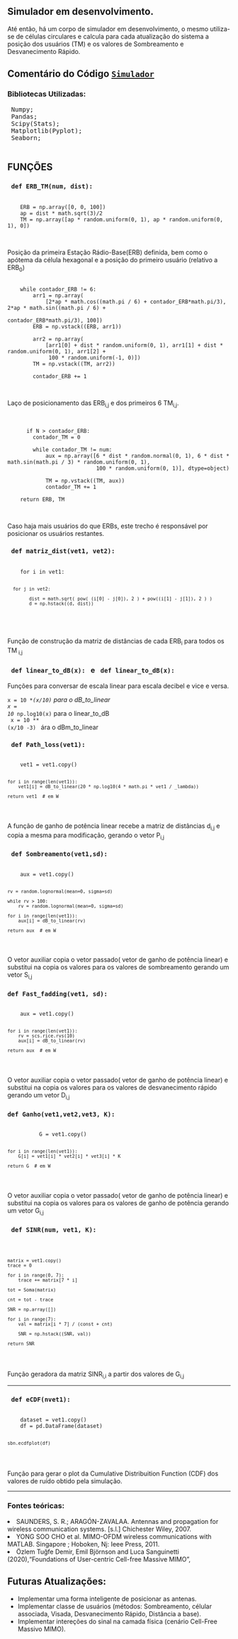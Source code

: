 ## Simulador em desenvolvimento.

Até então, há um corpo de simulador em desenvolvimento, o mesmo utiliza-se de células circulares e calcula para cada atualização do sistema a posição dos usuários (TM) e os valores de
Sombreamento e Desvanecimento Rápido.

<h2> Comentário do Código <a href="https://github.com/BPalhano/Simulador_Antenas/blob/main/Simulador/simulator.py"><code>Simulador</code></a> </h2>

<h3>Bibliotecas Utilizadas:</h3>
<p>
 <pre>
 Numpy;
 Pandas;
 Scipy(Stats);
 Matplotlib(Pyplot);
 Seaborn;
 </pre>
<p>
<h2>FUNÇÕES </h2>
<h3> <code> def ERB_TM(num, dist): </code> </h3>

<p>
 <pre>
 <code>
    ERB = np.array([0, 0, 100])
    ap = dist * math.sqrt(3)/2
    TM = np.array([ap * random.uniform(0, 1), ap * random.uniform(0, 1), 0])
 </code>
 </pre>
 
 Posição da primeira Estação Rádio-Base(ERB) definida, bem como o apótema da célula hexagonal e a posição do primeiro usuário (relativo a ERB<sub>0</sub>)
 
  <pre>
  <code>
    while contador_ERB != 6:
        arr1 = np.array(
            [2*ap * math.cos((math.pi / 6) + contador_ERB*math.pi/3), 2*ap * math.sin((math.pi / 6) +
                                                                                      contador_ERB*math.pi/3), 100])
        ERB = np.vstack((ERB, arr1))

        arr2 = np.array(
            [arr1[0] + dist * random.uniform(0, 1), arr1[1] + dist * random.uniform(0, 1), arr1[2] +
             100 * random.uniform(-1, 0)])
        TM = np.vstack((TM, arr2))

        contador_ERB += 1
  </code>
  </pre>
  
  Laço de posicionamento das ERB<sub>i,j</sub> e dos primeiros 6 TM<sub>i,j</sub>.
  
  <pre>
  <code>
  
      if N > contador_ERB:
        contador_TM = 0

        while contador_TM != num:
            aux = np.array([6 * dist * random.normal(0, 1), 6 * dist * math.sin(math.pi / 3) * random.uniform(0, 1),
                            100 * random.uniform(0, 1)], dtype=object)

            TM = np.vstack((TM, aux))
            contador_TM += 1

    return ERB, TM
  </code>
  </pre>
  
  Caso haja mais usuários do que ERBs, este trecho é responsável por posicionar os usuários restantes.
  
</p>
  

<h3> <code> def matriz_dist(vet1, vet2): </code></h3>

<p>
 <pre>
 <code>
    for i in vet1:
        
      for j in vet2:

            dist = math.sqrt( pow( (i[0] - j[0]), 2 ) + pow((i[1] - j[1]), 2 ) )
            d = np.hstack((d, dist))
            
  </code>
  </pre>

 Função de construção da matriz de distâncias de cada ERB<sub>i</sub> para todos os TM<sub> i,j </sub>
</p>

<h3> <code> def linear_to_dB(x): </code> e <code> def linear_to_dB(x): </code> </h3>

<p>
 Funções para conversar de escala linear para escala decibel e vice e versa.
 
 <code>x = 10 **(x/10)</code> para o dB_to_linear<br>
 <code>x = 10* np.log10(x)</code> para o linear_to_dB<br>
 <code> x = 10 ** (x/10 -3) </code> ára o dBm_to_linear<br>

</p>



<h3> <code> def Path_loss(vet1): </code> </h3>

<p>
 <pre><code>
    vet1 = vet1.copy()

    for i in range(len(vet1)):
        vet1[i] = dB_to_linear(20 * np.log10(4 * math.pi * vet1 / _lambda))

    return vet1  # em W
  </pre></code>
  A função de ganho de potência linear recebe a matriz de distâncias d<sub>i,j</sub> e copia a mesma para modificação, gerando o vetor P<sub>i,j</sub><br>
  </p>
  
<h3> <code> def Sombreamento(vet1,sd): </code> </h3>
  
<p>
 <pre><code>
    aux = vet1.copy()

    rv = random.lognormal(mean=0, sigma=sd)

    while rv > 100:
        rv = random.lognormal(mean=0, sigma=sd)

    for i in range(len(vet1)):
        aux[i] = dB_to_linear(rv)

    return aux  # em W
 </pre></code>
  O vetor auxiliar copia o vetor passado( vetor de ganho de potência linear) e substitui na copia os valores para os valores de sombreamento gerando
  um vetor S<sub>i,j</sub>
</p>

<h3><code>def Fast_fadding(vet1, sd):</code></h3>

<p>
 <pre><code>
    aux = vet1.copy()

    for i in range(len(vet1)):
        rv = scs.rice.rvs(10)
        aux[i] = dB_to_linear(rv)

    return aux  # em W
  </pre></code>
   O vetor auxiliar copia o vetor passado( vetor de ganho de potência linear) e substitui na copia os valores para os valores de desvanecimento rápido gerando
  um vetor D<sub>i,j</sub> 
  
</p>
 
<h3><code>def Ganho(vet1,vet2,vet3, K): </code></h3>
 
<p>
  <pre><code>
          G = vet1.copy()

    for i in range(len(vet1)):
        G[i] = vet1[i] * vet2[i] * vet3[i] * K

    return G  # em W
  </pre></code>
  
   O vetor auxiliar copia o vetor passado( vetor de ganho de potência linear) e substitui na copia os valores para os valores de ganho de potência gerando
  um vetor G<sub>i,j</sub>
</p>


<h3> <code> def SINR(num, vet1, K): </code> </h3>

<p>
 <pre><code>
 
    matrix = vet1.copy()
    trace = 0

    for i in range(0, 7):
        trace += matrix[7 * i]

    tot = Soma(matrix)

    cnt = tot - trace

    SNR = np.array([])

    for i in range(7):
        val = matrix[i * 7] / (const + cnt)

        SNR = np.hstack((SNR, val))

    return SNR
 </code></pre>
 
 Função geradora da matriz SINR<sub>i,i</sub> a partir dos valores de G<sub>i,j </sub>
 
 
<hr>
<h3> <code> def eCDF(nvet1): </code> </h3>
<p>
<pre><code>
    dataset = vet1.copy()
    df = pd.DataFrame(dataset)

    sbn.ecdfplot(df)
 </code></pre>
 
 Função para gerar o plot da Cumulative Distribuition Function (CDF) dos valores de ruído obtido pela simulação.
</p>
            
<hr>

<h3>Fontes teóricas:</h3>


<ul></ul>
 <li>SAUNDERS, S. R.; ARAGÓN-ZAVALAA. Antennas and propagation for wireless communication systems. [s.l.] Chichester Wiley, 2007.
 <li>YONG SOO CHO et al. MIMO-OFDM wireless communications with MATLAB. Singapore ; Hoboken, Nj: Ieee Press, 2011.
 <li>Özlem Tuğfe Demir, Emil Björnson and Luca Sanguinetti (2020),“Foundations of User-centric Cell-free Massive MIMO”,
‌

 <!-- 

Adicionar a referência bibliográfica do Comunicação Móvel Celular.

-->

## Futuras Atualizações:

 - Implementar uma forma inteligente de posicionar as antenas.
 - Implementar classe de usuários (métodos: Sombreamento, célular associada, Visada, Desvanecimento Rápido, Distância a base).
 - Implementar intereções do sinal na camada física (cenário Cell-Free Massivo MIMO).

